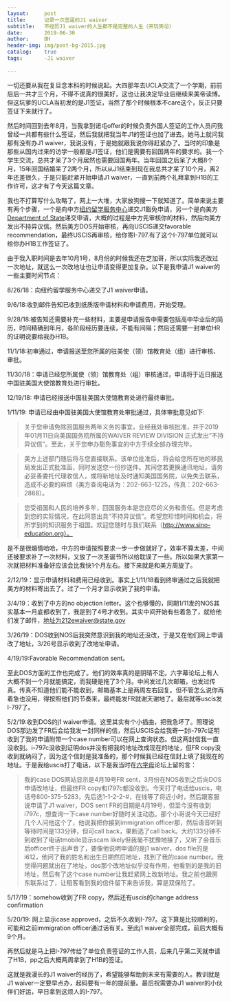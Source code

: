 ```yaml
---
layout:     post
title:      记录一次苦逼的J1 waiver
subtitle:   不经历J1 waiver的人生都不是完整的人生（开玩笑😝）
date:       2019-06-30
author:     BH
header-img: img/post-bg-2015.jpg
catalog:    true
tags:       -J1 waiver
             
---
```


一切还要从我在复旦念本科的时候说起。大四那年去UCLA交流了一个学期，前前后后一共才三个月，不得不说真的很美好，这也让我决定毕业后继续来美帝读博。但这坑爹的UCLA当初发的是J1签证，当然了那个时候根本不care这个，反正只要签证下来就行了。

然后时间回到去年8月，当我拿到诺屯offer的时候负责外国人签证的工作人员问我曾经一共都有些什么签证，然后我就把我当年J1的签证也加了进去。她马上就问我那有没有办J1 waiver，我说没有，于是她就跟我说你得赶紧办了。当时的印象是那些从国内过来的访学一般都是J1签证，他们是需要有回国两年的要求的。我一个学生交流，总共才呆了3个月居然也需要回国两年。当年回国之后呆了大概8个月，15年回国结婚呆了2两个月，所以从J1结束到现在我总共才呆了10个月，离2年还差很久，于是只能赶紧开始申请J1 waiver，一直到前两个礼拜拿到H1B的工作许可，这才有了今天这篇文章。

我也不打算写什么攻略了，网上一大堆，大家放狗搜一下就知道了。简单来说主要有两个步骤，一个是向中方[纽约留学服务中心](https://chinesehighway.com/content/j1.do)递交J1豁免申请，另一个是向美方[Department of State](https://j1visawaiverrecommendation.state.gov/)递交申请，大概的过程是中方先审核你的材料，然后向美方发出不持异议信。然后美方DOS开始审核，再向USCIS递交favorable recommendation，最终USCIS再审核，给你寄I-797.有了这个I-797单位就可以给你办H1B工作签证了。

由于我入职时间是去年10月1号，8月份的时候我还在芝加哥，所以实际我还改过一次地址，就这么一次改地址也让申请变得更加复杂。以下是我申请J1 waiver的一些主要时间节点：

8/26/18：向纽约留学服务中心递交了J1 waiver申请。

9/6/18:收到邮件告知已收到纸质版申请材料和申请费用，开始受理。

9/28/18:被告知还需要补充一些材料，主要是申请报告中需要包括高中毕业后的简历，时间精确到年月，各阶段经历要连续，不能有间隔；然后还需要一封单位HR的证明说要给我办H1B。

11/1/18:初审通过，申请报送至您所属的驻美使（领）馆教育处（组）进行审核、审批。

11/30/18：申请已经您所属使（领）馆教育处（组）审核通过，申请将于近日报送中国驻美国大使馆教育处进行审批。

12/19/18: 申请已经报送中国驻美国大使馆教育处进行最终审批。

1/11/19: 申请已经由中国驻美国大使馆教育处审批通过，具体审批意见如下:

>关于您申请免除回国服务两年义务的事宜，业经我处审核批准，并于2019年01月11日向美国国务院所属的WAIVER REVIEW DIVISION 正式发出“不持异议信”。至此，关于您申办豁免事宜的中方手续全部办理完毕。


>美方上述部门随后将与您直接联系。该单位批准后，将会给您所在地的移民局发出正式批准函，同时发送您一份抄送件。其间您若更换通讯地址，请务必妥善委托代理收信人，或将新地址及时通知美国国务院，以免失去联系，造成不必要的麻烦（美方查询电话为：202-663-1225，传真：202-663-2868）。


>您受祖国和人民的培养多年，回国服务本是您应尽的义务和责任。但是考虑到您的实际情况，在此同意出具“不持异议信”。希望您珍惜时间和机会，将所学到的知识服务于祖国。欢迎您随时与我们联系（http://www.sino-education.org）。

是不是很煽情哈哈，中方的申请按照要求一步一步做就好了，效率不算太差，中间还被要求补了一次材料，又放了一次圣诞节所以给耽误了一些。所以如果大家第一次就把材料准备好应该会比我快1个月左右。接下来就是和美方周旋了。

2/12/19：显示申请材料和费用已经收到。事实上1/11/18看到终审通过之后我就把美方的材料寄出去了。过了一个月才显示收到了我的申请。

3/4/19：收到了中方的no objection letter。这个也够慢的，同期1/11发的NOS其实基本一月底都收到了，我是到了4号才收到。其实中间开始有些着急了，就给他们发了邮件，地址为212ewaiver@state.gov

3/26/19：DOS收到NOS后我突然意识到我的地址还没改，于是又在他们网上申请改了地址，3/26号显示收到了改地址申请。

4/19/19:Favorable Recommendation sent。

至此DOS方面的工作也完成了。他们的效率真的是阴晴不定。六字幕论坛上有人大概不到一个月就能搞定，而我硬是拖了3个月。中间发过几次邮箱，也发过传真。传真不知道他们能不能收到，邮箱基本上是两周左右回复。但不管怎么说你再着急也没用，得按照他们的节奏来，最终能发FR就谢天谢地了。最后就等uscis发I-797了。

5/2/19:收到DOS的j1 waiver申请。这里其实有个小插曲，把我急坏了。照理说DOS那边发了FR后会给我发一封同样的信，然后USCIS会给我寄一封i-797c证明收到了我的申请附带一个case number可以在网上查询状态。但这两封信我一直没收到。i-797c没收到证明dos并没有把我的地址改成现在的地址，但FR copy没收到就纳闷了，因为这个信封是我准备的，那个时候我已经在信封上填了我现在的地址。于是我给uscis打了电话，以下是我当时在[六字母](https://www.mitbbs.com/article0/Postdoc/31404701_0.html)论坛上留的言：

>我的case DOS网站显示是4月19号FR sent，3月份在NOS收到之后向DOS申请改地址，但最终FR copy和I797c都没收到。今天打了电话给uscis，电话号800-375-5283，先后选1-1-2-2-#，在线等了将近小时，然后跟客服说申请了J1 waiver，DOS sent FR的日期是4月19号，但至今没有收到i797c，想查询一下case number好随时关注动态。那个小哥说今天已经好几个人问他这个了，他说我把你接到immigration officer那，然后语音听到等待时间是133分钟，但可call back，果断选了call back。大约133分钟不到收到了电话tmobile显示scam likely但我毫不犹豫地接了，又听了会音乐后officer终于出声音了，要像他说明申请的是j1 waiver，dos file的是i612，他问了我的姓名和出生日期然后地址，找到了我的case number。我觉得问题就出在了地址，dos那个改地址似乎没有作用，他看到的是我的旧地址，然后有了这个case number让我赶紧网上改新地址。我之前也跟房东联系过了，让租客看到我的信件留下来告诉我，算是双保险了。

5/17/19：somehow收到了FR copy，然后还有uscis的change address confirmation

5/20/19: 网上显示case approved，之后不久收到I-797。这下算是比较顺利的，可能和之前immigration officer通过话有关。至此j1 waiver全部完成，前后大概有9个月。

再然后就是马上把I-797传给了单位负责签证的工作人员，后来几乎第二天就申请了H1B，pp之后大概两周拿到了H1B的签证。

这就是我漫长的J1 waiver的经历了，希望能够帮助到未来有需要的人。教训就是J1 waiver一定要早点办，起码要有一年的提前量。最后祝需要办J1 waiver的小伙伴们好运，早日拿到这烦人的I-797。


